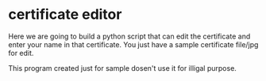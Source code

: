 # certificate editor
 Here we are going to build a python script that can edit the certificate and enter your name in that certificate.
 You just have a sample certificate file/jpg for edit.
 
 This program created just for sample dosen't use it for illigal purpose.
